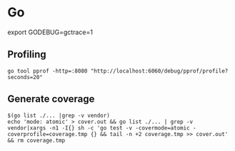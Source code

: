 # Go


export GODEBUG=gctrace=1

## Profiling

    go tool pprof -http=:8080 "http://localhost:6060/debug/pprof/profile?seconds=20"


## Generate coverage

    $(go list ./... |grep -v vendor)
    echo 'mode: atomic' > cover.out && go list ./... | grep -v vendor|xargs -n1 -I{} sh -c 'go test -v -covermode=atomic -coverprofile=coverage.tmp {} && tail -n +2 coverage.tmp >> cover.out' && rm coverage.tmp

